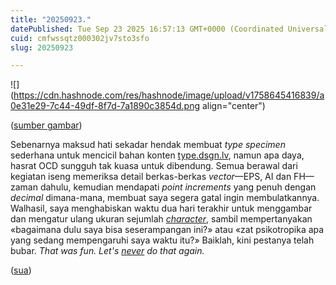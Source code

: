 ```yaml
---
title: "20250923."
datePublished: Tue Sep 23 2025 16:57:13 GMT+0000 (Coordinated Universal Time)
cuid: cmfwssqtz000302jv7sto3sfo
slug: 20250923

---
```


![](https://cdn.hashnode.com/res/hashnode/image/upload/v1758645416839/a0e31e29-7c44-49df-8f7d-7a1890c3854d.png align="center")

([sumber gambar](https://type.dsgn.lv/02))

Sebenarnya maksud hati sekadar hendak membuat *type specimen* sederhana untuk mencicil bahan konten [type.dsgn.lv](https://type.dsgn.lv), namun apa daya, hasrat OCD sungguh tak kuasa untuk dibendung. Semua berawal dari kegiatan iseng memeriksa detail berkas-berkas *vector*—EPS, AI dan FH—zaman dahulu, kemudian mendapati *point increments* yang penuh dengan *decimal* dimana-mana, membuat saya segera gatal ingin membulatkannya. Walhasil, saya menghabiskan waktu dua hari terakhir untuk menggambar dan mengatur ulang ukuran sejumlah [*character*](https://fonts.google.com/knowledge/glossary/character), sambil mempertanyakan «bagaimana dulu saya bisa seserampangan ini?» atau «zat psikotropika apa yang sedang mempengaruhi saya waktu itu?» Baiklah, kini pestanya telah bubar. *That was fun. Let's* [*never*](https://clip.cafe/jackass-number-two-2006/what-did-think-that-fun-lets-never-do-again/) *do that again.*

([sua](https://sua.ist))